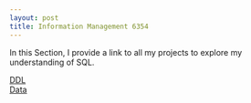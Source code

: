 ```yaml
---
layout: post
title: Information Management 6354
---
```

In this Section, I provide a link to all my projects to explore my understanding of SQL. 

[DDL](https://kjaura1.github.io/SQLCode/1.html)
<br>
[Data](https://kjaura1.github.io/SQLCode/2.html)
